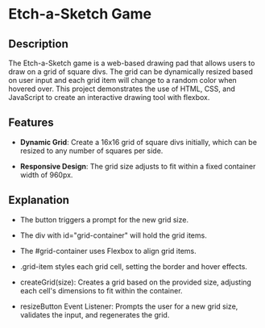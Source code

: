 # Etch-a-Sketch Game

## Description

The Etch-a-Sketch game is a web-based drawing pad that allows users to draw on a grid of square divs. The grid can be dynamically resized based on user input and each grid item will change to a random color when hovered over. This project demonstrates the use of HTML, CSS, and JavaScript to create an interactive drawing tool with flexbox.

## Features

- **Dynamic Grid**: Create a 16x16 grid of square divs initially, which can be resized to any number of squares per side.

- **Responsive Design**: The grid size adjusts to fit within a fixed container width of 960px.

## Explanation

- The button triggers a prompt for the new grid size.

- The div with id="grid-container" will hold the grid items.

- The #grid-container uses Flexbox to align grid items.

- .grid-item styles each grid cell, setting the border and hover effects.

- createGrid(size): Creates a grid based on the provided size, adjusting each cell's dimensions to fit within the container.

- resizeButton Event Listener: Prompts the user for a new grid size, validates the input, and regenerates the grid.
